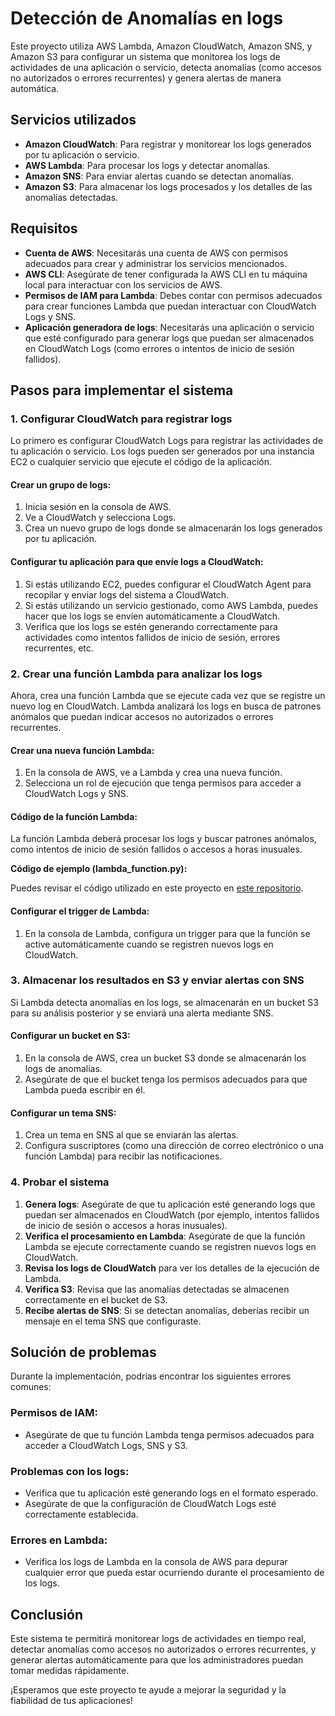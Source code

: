 # Detección de Anomalías en logs

Este proyecto utiliza AWS Lambda, Amazon CloudWatch, Amazon SNS, y Amazon S3 para configurar un sistema que monitorea los logs de actividades de una aplicación o servicio, detecta anomalías (como accesos no autorizados o errores recurrentes) y genera alertas de manera automática.

## Servicios utilizados

- **Amazon CloudWatch**: Para registrar y monitorear los logs generados por tu aplicación o servicio.
- **AWS Lambda**: Para procesar los logs y detectar anomalías.
- **Amazon SNS**: Para enviar alertas cuando se detectan anomalías.
- **Amazon S3**: Para almacenar los logs procesados y los detalles de las anomalías detectadas.

## Requisitos

- **Cuenta de AWS**: Necesitarás una cuenta de AWS con permisos adecuados para crear y administrar los servicios mencionados.
- **AWS CLI**: Asegúrate de tener configurada la AWS CLI en tu máquina local para interactuar con los servicios de AWS.
- **Permisos de IAM para Lambda**: Debes contar con permisos adecuados para crear funciones Lambda que puedan interactuar con CloudWatch Logs y SNS.
- **Aplicación generadora de logs**: Necesitarás una aplicación o servicio que esté configurado para generar logs que puedan ser almacenados en CloudWatch Logs (como errores o intentos de inicio de sesión fallidos).

## Pasos para implementar el sistema

### 1. Configurar CloudWatch para registrar logs

Lo primero es configurar CloudWatch Logs para registrar las actividades de tu aplicación o servicio. Los logs pueden ser generados por una instancia EC2 o cualquier servicio que ejecute el código de la aplicación.

#### Crear un grupo de logs:
1. Inicia sesión en la consola de AWS.
2. Ve a CloudWatch y selecciona Logs.
3. Crea un nuevo grupo de logs donde se almacenarán los logs generados por tu aplicación.

#### Configurar tu aplicación para que envíe logs a CloudWatch:
1. Si estás utilizando EC2, puedes configurar el CloudWatch Agent para recopilar y enviar logs del sistema a CloudWatch.
2. Si estás utilizando un servicio gestionado, como AWS Lambda, puedes hacer que los logs se envíen automáticamente a CloudWatch.
3. Verifica que los logs se estén generando correctamente para actividades como intentos fallidos de inicio de sesión, errores recurrentes, etc.

### 2. Crear una función Lambda para analizar los logs

Ahora, crea una función Lambda que se ejecute cada vez que se registre un nuevo log en CloudWatch. Lambda analizará los logs en busca de patrones anómalos que puedan indicar accesos no autorizados o errores recurrentes.

#### Crear una nueva función Lambda:
1. En la consola de AWS, ve a Lambda y crea una nueva función.
2. Selecciona un rol de ejecución que tenga permisos para acceder a CloudWatch Logs y SNS.

#### Código de la función Lambda:
La función Lambda deberá procesar los logs y buscar patrones anómalos, como intentos de inicio de sesión fallidos o accesos a horas inusuales.

**Código de ejemplo (lambda_function.py):**

Puedes revisar el código utilizado en este proyecto en [este repositorio](lambdas/logs).

#### Configurar el trigger de Lambda:
1. En la consola de Lambda, configura un trigger para que la función se active automáticamente cuando se registren nuevos logs en CloudWatch.

### 3. Almacenar los resultados en S3 y enviar alertas con SNS

Si Lambda detecta anomalías en los logs, se almacenarán en un bucket S3 para su análisis posterior y se enviará una alerta mediante SNS.

#### Configurar un bucket en S3:
1. En la consola de AWS, crea un bucket S3 donde se almacenarán los logs de anomalías.
2. Asegúrate de que el bucket tenga los permisos adecuados para que Lambda pueda escribir en él.

#### Configurar un tema SNS:
1. Crea un tema en SNS al que se enviarán las alertas.
2. Configura suscriptores (como una dirección de correo electrónico o una función Lambda) para recibir las notificaciones.

### 4. Probar el sistema

1. **Genera logs**: Asegúrate de que tu aplicación esté generando logs que puedan ser almacenados en CloudWatch (por ejemplo, intentos fallidos de inicio de sesión o accesos a horas inusuales).
2. **Verifica el procesamiento en Lambda**: Asegúrate de que la función Lambda se ejecute correctamente cuando se registren nuevos logs en CloudWatch.
3. **Revisa los logs de CloudWatch** para ver los detalles de la ejecución de Lambda.
4. **Verifica S3**: Revisa que las anomalías detectadas se almacenen correctamente en el bucket de S3.
5. **Recibe alertas de SNS**: Si se detectan anomalías, deberías recibir un mensaje en el tema SNS que configuraste.

## Solución de problemas

Durante la implementación, podrías encontrar los siguientes errores comunes:

### Permisos de IAM:
- Asegúrate de que tu función Lambda tenga permisos adecuados para acceder a CloudWatch Logs, SNS y S3.

### Problemas con los logs:
- Verifica que tu aplicación esté generando logs en el formato esperado.
- Asegúrate de que la configuración de CloudWatch Logs esté correctamente establecida.

### Errores en Lambda:
- Verifica los logs de Lambda en la consola de AWS para depurar cualquier error que pueda estar ocurriendo durante el procesamiento de los logs.

## Conclusión

Este sistema te permitirá monitorear logs de actividades en tiempo real, detectar anomalías como accesos no autorizados o errores recurrentes, y generar alertas automáticamente para que los administradores puedan tomar medidas rápidamente.

¡Esperamos que este proyecto te ayude a mejorar la seguridad y la fiabilidad de tus aplicaciones!


